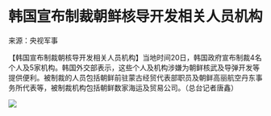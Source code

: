 # 韩国宣布制裁朝鲜核导开发相关人员机构

来源：央视军事

【韩国宣布制裁朝核导开发相关人员机构】当地时间20日，韩国政府宣布制裁4名个人及5家机构。韩国外交部表示，这些个人及机构涉嫌为朝鲜核武及导弹开发等提供便利。被制裁的人员包括朝鲜前驻蒙古经贸代表部职员及朝鲜高丽航空丹东事务所代表等，被制裁机构包括朝鲜数家海运及贸易公司。（总台记者唐鑫）

![](https://inews.gtimg.com/newsapp_bt/0/15676407945/1000)

